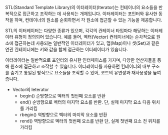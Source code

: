 STL(Standard Template Library)의 이터레이터(Iterator)는 컨테이너의 요소들을 반복적으로 접근하고 조작하는 데 사용되는 개체입니다. 
이터레이터는 포인터와 유사한 동작을 하며, 컨테이너의 원소를 순회하면서 각 원소에 접근할 수 있는 기능을 제공합니다.

STL의 이터레이터는 다양한 종류가 있으며, 각각의 컨테이너 타입마다 해당하는 이터레이터 유형이 정의되어 있습니다. 
예를 들어, 벡터(Vector) 컨테이너에는 순차적으로 원소에 접근하는데 사용되는 일반적인 이터레이터가 있고, 맵(Map)이나 셋(Set)과 같은 연관 컨테이너에는 키와 값을 함께 접근하는 이터레이터가 있습니다.

이터레이터는 일반적으로 포인터와 유사한 인터페이스를 가지며, 다양한 연산자들을 통해 원소에 접근하고 조작할 수 있습니다. 이터레이터를 사용하면 컨테이너의 내부 구조를 숨기고 통일된 방식으로 요소들을 조작할 수 있어, 코드의 유연성과 재사용성을 높여줍니다.

- Vector의 Ieterator
	- begin()
	  순방향으로 벡터의 첫번째 요소를 반환
	- end()
	  순방향으로 벡터의 마지막 요소를 반환. 
	  단, 실제 마지막 요소 다음 위치를 가리킴
	- rbegin()
	  역방향으로 벡터의 마지막 요소를 반환
	- rend()
	  역방향으로 벡터의 첫번째 요소를 반환
	  단, 실제 첫번째 요소 전 위치를 가리킴